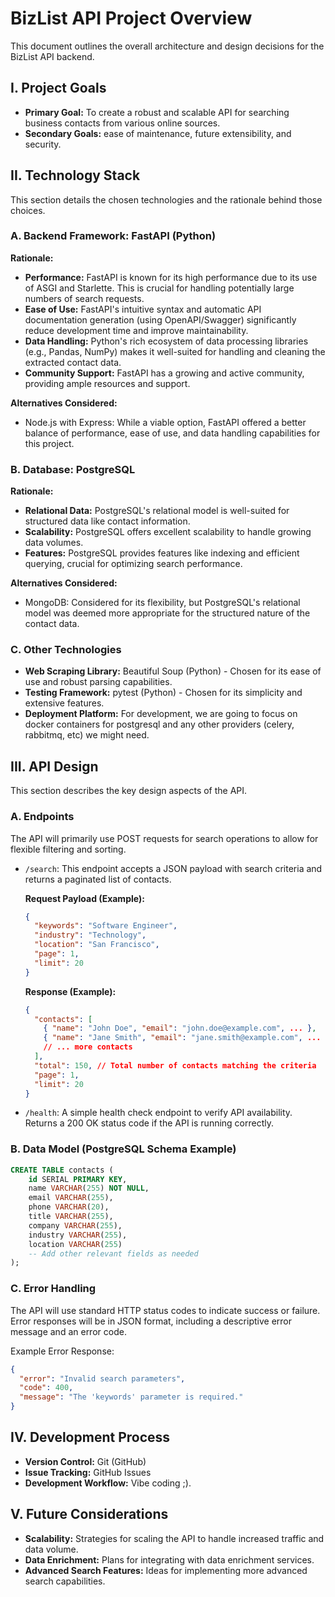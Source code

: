 # BizList API Project Overview

This document outlines the overall architecture and design decisions for the BizList API backend.

## I. Project Goals

* **Primary Goal:** To create a robust and scalable API for searching business contacts from various online sources.
* **Secondary Goals:**  ease of maintenance, future extensibility, and security.

## II. Technology Stack

This section details the chosen technologies and the rationale behind those choices.

### A. Backend Framework: FastAPI (Python)

**Rationale:**

* **Performance:** FastAPI is known for its high performance due to its use of ASGI and Starlette.  This is crucial for handling potentially large numbers of search requests.
* **Ease of Use:** FastAPI's intuitive syntax and automatic API documentation generation (using OpenAPI/Swagger) significantly reduce development time and improve maintainability.
* **Data Handling:** Python's rich ecosystem of data processing libraries (e.g., Pandas, NumPy) makes it well-suited for handling and cleaning the extracted contact data.
* **Community Support:** FastAPI has a growing and active community, providing ample resources and support.

**Alternatives Considered:**  

* Node.js with Express: While a viable option, FastAPI offered a better balance of performance, ease of use, and data handling capabilities for this project.

### B. Database: PostgreSQL

**Rationale:**

* **Relational Data:** PostgreSQL's relational model is well-suited for structured data like contact information.
* **Scalability:** PostgreSQL offers excellent scalability to handle growing data volumes.
* **Features:**  PostgreSQL provides features like indexing and efficient querying, crucial for optimizing search performance.

**Alternatives Considered:**

* MongoDB: Considered for its flexibility, but PostgreSQL's relational model was deemed more appropriate for the structured nature of the contact data.

### C. Other Technologies

* **Web Scraping Library:** Beautiful Soup (Python) - Chosen for its ease of use and robust parsing capabilities.
* **Testing Framework:** pytest (Python) - Chosen for its simplicity and extensive features.
* **Deployment Platform:**  For development, we are going to focus on docker containers for postgresql and any other providers (celery, rabbitmq, etc) we might need.

## III. API Design

This section describes the key design aspects of the API.

### A. Endpoints

The API will primarily use POST requests for search operations to allow for flexible filtering and sorting.

* `/search`:  This endpoint accepts a JSON payload with search criteria and returns a paginated list of contacts.

    **Request Payload (Example):**

    ```json
    {
      "keywords": "Software Engineer",
      "industry": "Technology",
      "location": "San Francisco",
      "page": 1,
      "limit": 20
    }
    ```

    **Response (Example):**

    ```json
    {
      "contacts": [
        { "name": "John Doe", "email": "john.doe@example.com", ... },
        { "name": "Jane Smith", "email": "jane.smith@example.com", ... },
        // ... more contacts
      ],
      "total": 150, // Total number of contacts matching the criteria
      "page": 1,
      "limit": 20
    }
    ```

* `/health`: A simple health check endpoint to verify API availability.  Returns a 200 OK status code if the API is running correctly.

### B. Data Model (PostgreSQL Schema Example)

```sql
CREATE TABLE contacts (
    id SERIAL PRIMARY KEY,
    name VARCHAR(255) NOT NULL,
    email VARCHAR(255),
    phone VARCHAR(20),
    title VARCHAR(255),
    company VARCHAR(255),
    industry VARCHAR(255),
    location VARCHAR(255)
    -- Add other relevant fields as needed
);
```

### C. Error Handling

The API will use standard HTTP status codes to indicate success or failure. Error responses will be in JSON format, including a descriptive error message and an error code.

Example Error Response:

```json
{
  "error": "Invalid search parameters",
  "code": 400,
  "message": "The 'keywords' parameter is required."
}
```

## IV. Development Process

* **Version Control:** Git (GitHub)
* **Issue Tracking:** GitHub Issues
* **Development Workflow:** Vibe coding ;).

## V. Future Considerations

* **Scalability:** Strategies for scaling the API to handle increased traffic and data volume.
* **Data Enrichment:** Plans for integrating with data enrichment services.
* **Advanced Search Features:**  Ideas for implementing more advanced search capabilities.
